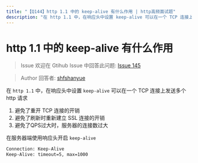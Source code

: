 ```yaml
---
title: "【Q144】http 1.1 中的 keep-alive 有什么作用 | http高频面试题"
description: "在 http 1.1 中，在响应头中设置 keep-alive 可以在一个 TCP 连接上发送多个 http 请求。避免了重开 TCP 连接的开销，避免了刷新时重新建立 SSL 连接的开销，避免了QPS过大时，服务器的连接数过大。在服务器端使用响应头开启 keep-alive。  字节跳动面试题、阿里腾讯面试题、美团小米面试题。"
---
```


# http 1.1 中的 keep-alive 有什么作用

> Issue
> 欢迎在 Gtihub Issue 中回答此问题: [Issue 145](https://github.com/shfshanyue/Daily-Question/issues/145)

> Author
> 回答者: [shfshanyue](https://github.com/shfshanyue)

在 `http 1.1` 中，在响应头中设置 `keep-alive` 可以在一个 TCP 连接上发送多个 http 请求

1. 避免了重开 TCP 连接的开销
1. 避免了刷新时重新建立 SSL 连接的开销
1. 避免了QPS过大时，服务器的连接数过大

在服务器端使用响应头开启 `keep-alive`

```bash
Connection: Keep-Alive
Keep-Alive: timeout=5, max=1000
```

